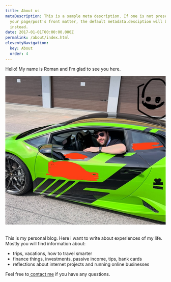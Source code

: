 ```yaml
---
title: About us
metaDescription: This is a sample meta description. If one is not present in
  your page/post's front matter, the default metadata.desciption will be used
  instead.
date: 2017-01-01T00:00:00.000Z
permalink: /about/index.html
eleventyNavigation:
  key: About
  order: 4
---
```

Hello! My name is Roman and I'm glad to see you here. 

![](/static/img/avatar.jpg)

\
This is my personal blog. Here i want to write about experiences of my life. Mostly you will find information about:

* trips, vacations, how to travel smarter
* finance things, investments, passive income, tips, bank cards
* reflections about internet projects and running online businesses

Feel free to[ contact me](https://flyroman.com/contact/) if you have any questions.
